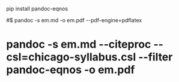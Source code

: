 pip install pandoc-eqnos




#$ pandoc -s em.md -o em.pdf --pdf-engine=pdflatex
# pandoc -s em.md --citeproc --csl=chicago-syllabus.csl --filter pandoc-eqnos -o em.pdf